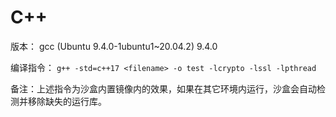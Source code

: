 # C++

版本： gcc (Ubuntu 9.4.0-1ubuntu1~20.04.2) 9.4.0

编译指令： `g++ -std=c++17 <filename> -o test -lcrypto -lssl -lpthread`

备注：上述指令为沙盒内置镜像内的效果，如果在其它环境内运行，沙盒会自动检测并移除缺失的运行库。

